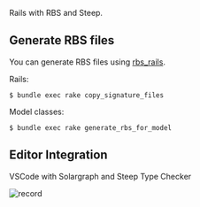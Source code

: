 Rails with RBS and Steep.

## Generate RBS files
You can generate RBS files using [rbs_rails](https://github.com/pocke/rbs_rails).

Rails:
```
$ bundle exec rake copy_signature_files
```

Model classes:
```
$ bundle exec rake generate_rbs_for_model
```

## Editor Integration
VSCode with Solargraph and Steep Type Checker

![record](https://user-images.githubusercontent.com/25678257/91507076-cc064b80-e90e-11ea-9f77-ba93a8acc241.gif)

